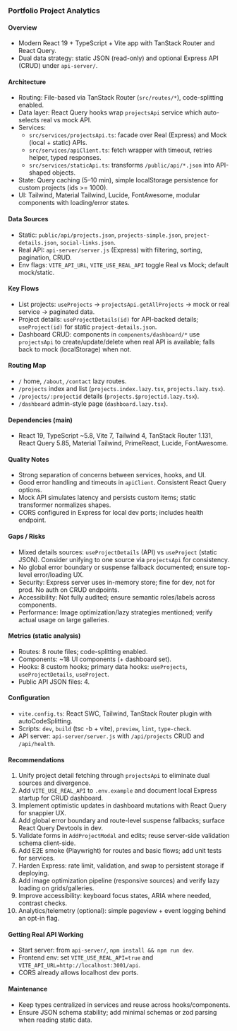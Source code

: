 ### Portfolio Project Analytics

#### Overview
- Modern React 19 + TypeScript + Vite app with TanStack Router and React Query.
- Dual data strategy: static JSON (read-only) and optional Express API (CRUD) under `api-server/`.

#### Architecture
- Routing: File-based via TanStack Router (`src/routes/*`), code-splitting enabled.
- Data layer: React Query hooks wrap `projectsApi` service which auto-selects real vs mock API.
- Services:
  - `src/services/projectsApi.ts`: facade over Real (Express) and Mock (local + static) APIs.
  - `src/services/apiClient.ts`: fetch wrapper with timeout, retries helper, typed responses.
  - `src/services/staticApi.ts`: transforms `/public/api/*.json` into API-shaped objects.
- State: Query caching (5–10 min), simple localStorage persistence for custom projects (ids >= 1000).
- UI: Tailwind, Material Tailwind, Lucide, FontAwesome, modular components with loading/error states.

#### Data Sources
- Static: `public/api/projects.json`, `projects-simple.json`, `project-details.json`, `social-links.json`.
- Real API: `api-server/server.js` (Express) with filtering, sorting, pagination, CRUD.
- Env flags: `VITE_API_URL`, `VITE_USE_REAL_API` toggle Real vs Mock; default mock/static.

#### Key Flows
- List projects: `useProjects` → `projectsApi.getAllProjects` → mock or real service → paginated data.
- Project details: `useProjectDetails(id)` for API-backed details; `useProject(id)` for static `project-details.json`.
- Dashboard CRUD: components in `components/dashboard/*` use `projectsApi` to create/update/delete when real API is available; falls back to mock (localStorage) when not.

#### Routing Map
- `/` home, `/about`, `/contact` lazy routes.
- `/projects` index and list (`projects.index.lazy.tsx`, `projects.lazy.tsx`).
- `/projects/:projectid` details (`projects.$projectid.lazy.tsx`).
- `/dashboard` admin-style page (`dashboard.lazy.tsx`).

#### Dependencies (main)
- React 19, TypeScript ~5.8, Vite 7, Tailwind 4, TanStack Router 1.131, React Query 5.85, Material Tailwind, PrimeReact, Lucide, FontAwesome.

#### Quality Notes
- Strong separation of concerns between services, hooks, and UI.
- Good error handling and timeouts in `apiClient`. Consistent React Query options.
- Mock API simulates latency and persists custom items; static transformer normalizes shapes.
- CORS configured in Express for local dev ports; includes health endpoint.

#### Gaps / Risks
- Mixed details sources: `useProjectDetails` (API) vs `useProject` (static JSON). Consider unifying to one source via `projectsApi` for consistency.
- No global error boundary or suspense fallback documented; ensure top-level error/loading UX.
- Security: Express server uses in-memory store; fine for dev, not for prod. No auth on CRUD endpoints.
- Accessibility: Not fully audited; ensure semantic roles/labels across components.
- Performance: Image optimization/lazy strategies mentioned; verify actual usage on large galleries.

#### Metrics (static analysis)
- Routes: 8 route files; code-splitting enabled.
- Components: ~18 UI components (+ dashboard set).
- Hooks: 8 custom hooks; primary data hooks: `useProjects`, `useProjectDetails`, `useProject`.
- Public API JSON files: 4.

#### Configuration
- `vite.config.ts`: React SWC, Tailwind, TanStack Router plugin with autoCodeSplitting.
- Scripts: `dev`, `build` (tsc -b + vite), `preview`, `lint`, `type-check`.
- API server: `api-server/server.js` with `/api/projects` CRUD and `/api/health`.

#### Recommendations
1) Unify project detail fetching through `projectsApi` to eliminate dual sources and divergence.
2) Add `VITE_USE_REAL_API` to `.env.example` and document local Express startup for CRUD dashboard.
3) Implement optimistic updates in dashboard mutations with React Query for snappier UX.
4) Add global error boundary and route-level suspense fallbacks; surface React Query Devtools in dev.
5) Validate forms in `AddProjectModal` and edits; reuse server-side validation schema client-side.
6) Add E2E smoke (Playwright) for routes and basic flows; add unit tests for services.
7) Harden Express: rate limit, validation, and swap to persistent storage if deploying.
8) Add image optimization pipeline (responsive sources) and verify lazy loading on grids/galleries.
9) Improve accessibility: keyboard focus states, ARIA where needed, contrast checks.
10) Analytics/telemetry (optional): simple pageview + event logging behind an opt-in flag.

#### Getting Real API Working
- Start server: from `api-server/`, `npm install && npm run dev`.
- Frontend env: set `VITE_USE_REAL_API=true` and `VITE_API_URL=http://localhost:3001/api`.
- CORS already allows localhost dev ports.

#### Maintenance
- Keep types centralized in services and reuse across hooks/components.
- Ensure JSON schema stability; add minimal schemas or zod parsing when reading static data.


